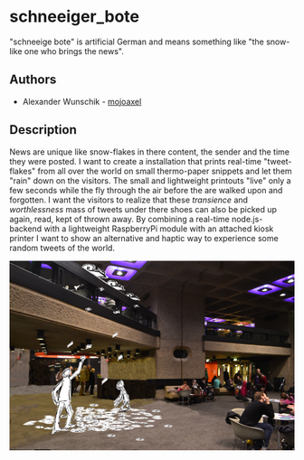 # schneeiger_bote

"schneeige bote" is artificial German and means something like "the snow-like one who brings the news".

## Authors

- Alexander Wunschik - [mojoaxel](https://github.com/mojoaxel "GitHub Account")

## Description

News are unique like snow-flakes in there content, the sender and the time they were posted. I want to create a installation that prints real-time "tweet-flakes" from all over the world on small thermo-paper snippets and let them "rain" down on the visitors. 
The small and lightweight printouts "live" only a few seconds while the fly through the air before the are walked upon and forgotten. I want the visitors to realize that these *transience* and *worthlessness* mass of tweets under there shoes can also be picked up again, read, kept of thrown away. By combining a real-time node.js-backend with a lightweight RaspberryPi module with an attached kiosk printer I want to show an alternative and haptic way to experience some random tweets of the world.

![concept sketch](project_images/BarbicanFoyerPrinter-CCSABY-Jknight1603.jpg)

